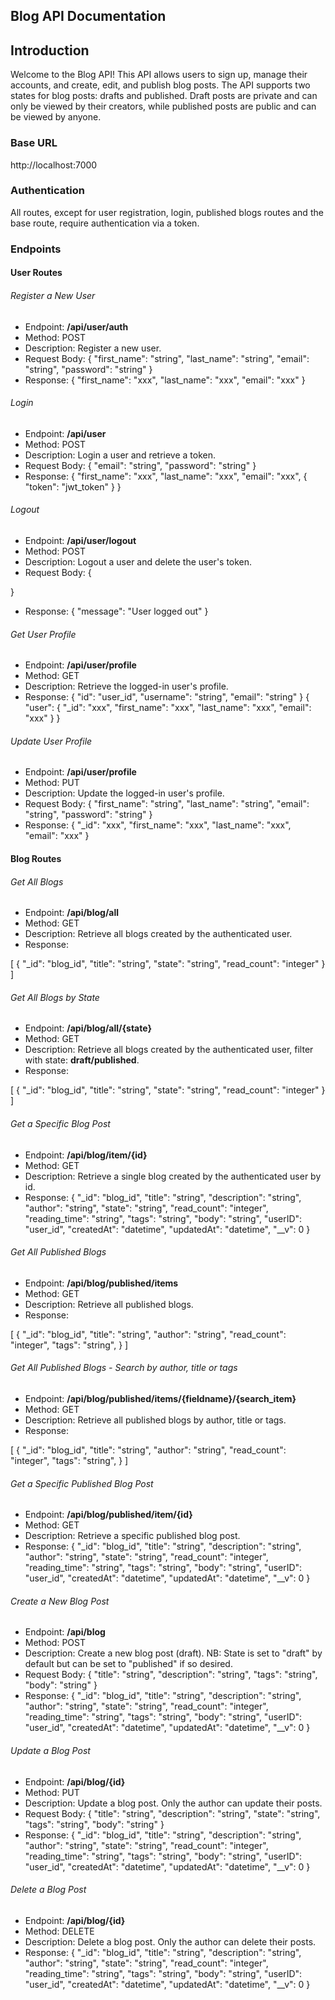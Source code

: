 ## Blog API Documentation

## Introduction

Welcome to the Blog API! This API allows users to sign up, manage their accounts, and create, edit, and publish blog posts. The API supports two states for blog posts: drafts and published. Draft posts are private and can only be viewed by their creators, while published posts are public and can be viewed by anyone.

### Base URL

http://localhost:7000

### Authentication

All routes, except for user registration, login, published blogs routes and the base route, require authentication via a token.

### Endpoints

#### User Routes

###### Register a New User

- Endpoint: **/api/user/auth**
- Method: POST
- Description: Register a new user.
- Request Body:
  {
  "first_name": "string",
  "last_name": "string",
  "email": "string",
  "password": "string"
  }
- Response:
  {
  "first_name": "xxx",
  "last_name": "xxx",
  "email": "xxx"
  }

###### Login

- Endpoint: **/api/user**
- Method: POST
- Description: Login a user and retrieve a token.
- Request Body:
  {
  "email": "string",
  "password": "string"
  }
- Response:
  {
  "first_name": "xxx",
  "last_name": "xxx",
  "email": "xxx",
  {
  "token": "jwt_token"
  }
  }

###### Logout

- Endpoint: **/api/user/logout**
- Method: POST
- Description: Logout a user and delete the user's token.
- Request Body:
  {

}

- Response:
  {
  "message": "User logged out"
  }

###### Get User Profile

- Endpoint: **/api/user/profile**
- Method: GET
- Description: Retrieve the logged-in user's profile.
- Response:
  {
  "id": "user_id",
  "username": "string",
  "email": "string"
  }
  {
  "user": {
  "\_id": "xxx",
  "first_name": "xxx",
  "last_name": "xxx",
  "email": "xxx"
  }
  }

###### Update User Profile

- Endpoint: **/api/user/profile**
- Method: PUT
- Description: Update the logged-in user's profile.
- Request Body:
  {
  "first_name": "string",
  "last_name": "string",
  "email": "string",
  "password": "string"
  }
- Response:
  {
  "\_id": "xxx",
  "first_name": "xxx",
  "last_name": "xxx",
  "email": "xxx"
  }

#### Blog Routes

###### Get All Blogs

- Endpoint: **/api/blog/all**
- Method: GET
- Description: Retrieve all blogs created by the authenticated user.
- Response:

[
{
"_id": "blog_id",
"title": "string",
"state": "string",
"read_count": "integer"
}
]

###### Get All Blogs by State

- Endpoint: **/api/blog/all/{state}**
- Method: GET
- Description: Retrieve all blogs created by the authenticated user, filter with state: **draft/published**.
- Response:

[
{
"_id": "blog_id",
"title": "string",
"state": "string",
"read_count": "integer"
}
]

###### Get a Specific Blog Post

- Endpoint: **/api/blog/item/{id}**
- Method: GET
- Description: Retrieve a single blog created by the authenticated user by id.
- Response:
  {
  "\_id": "blog_id",
  "title": "string",
  "description": "string",
  "author": "string",
  "state": "string",
  "read_count": "integer",
  "reading_time": "string",
  "tags": "string",
  "body": "string",
  "userID": "user_id",
  "createdAt": "datetime",
  "updatedAt": "datetime",
  "\_\_v": 0
  }

###### Get All Published Blogs

- Endpoint: **/api/blog/published/items**
- Method: GET
- Description: Retrieve all published blogs.
- Response:

[
{
"_id": "blog_id",
"title": "string",
"author": "string",
"read_count": "integer",
"tags": "string",
}
]

###### Get All Published Blogs - Search by author, title or tags

- Endpoint: **/api/blog/published/items/{fieldname}/{search_item}**
- Method: GET
- Description: Retrieve all published blogs by author, title or tags.
- Response:

[
{
"_id": "blog_id",
"title": "string",
"author": "string",
"read_count": "integer",
"tags": "string",
}
]

###### Get a Specific Published Blog Post

- Endpoint: **/api/blog/published/item/{id}**
- Method: GET
- Description: Retrieve a specific published blog post.
- Response:
  {
  "\_id": "blog_id",
  "title": "string",
  "description": "string",
  "author": "string",
  "state": "string",
  "read_count": "integer",
  "reading_time": "string",
  "tags": "string",
  "body": "string",
  "userID": "user_id",
  "createdAt": "datetime",
  "updatedAt": "datetime",
  "\_\_v": 0
  }

###### Create a New Blog Post

- Endpoint: **/api/blog**
- Method: POST
- Description: Create a new blog post (draft). NB: State is set to "draft" by default but can be set to "published" if so desired.
- Request Body:
  {
  "title": "string",
  "description": "string",
  "tags": "string",
  "body": "string"
  }
- Response:
  {
  "\_id": "blog_id",
  "title": "string",
  "description": "string",
  "author": "string",
  "state": "string",
  "read_count": "integer",
  "reading_time": "string",
  "tags": "string",
  "body": "string",
  "userID": "user_id",
  "createdAt": "datetime",
  "updatedAt": "datetime",
  "\_\_v": 0
  }

###### Update a Blog Post

- Endpoint: **/api/blog/{id}**
- Method: PUT
- Description: Update a blog post. Only the author can update their posts.
- Request Body:
  {
  "title": "string",
  "description": "string",
  "state": "string",
  "tags": "string",
  "body": "string"
  }
- Response:
  {
  "\_id": "blog_id",
  "title": "string",
  "description": "string",
  "author": "string",
  "state": "string",
  "read_count": "integer",
  "reading_time": "string",
  "tags": "string",
  "body": "string",
  "userID": "user_id",
  "createdAt": "datetime",
  "updatedAt": "datetime",
  "\_\_v": 0
  }

###### Delete a Blog Post

- Endpoint: **/api/blog/{id}**
- Method: DELETE
- Description: Delete a blog post. Only the author can delete their posts.
- Response:
  {
  "\_id": "blog_id",
  "title": "string",
  "description": "string",
  "author": "string",
  "state": "string",
  "read_count": "integer",
  "reading_time": "string",
  "tags": "string",
  "body": "string",
  "userID": "user_id",
  "createdAt": "datetime",
  "updatedAt": "datetime",
  "\_\_v": 0
  }

